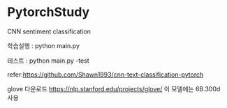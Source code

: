 # PytorchStudy
CNN sentiment classification


학습실행 : python main.py

테스트 : python main.py -test

refer:https://github.com/Shawn1993/cnn-text-classification-pytorch

glove 다운로드
https://nlp.stanford.edu/projects/glove/
이 모델에는 6B.300d 사용
